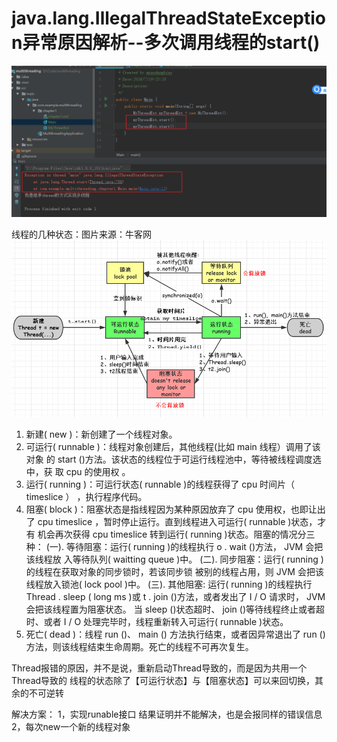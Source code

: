 # java.lang.IllegalThreadStateException异常原因解析--多次调用线程的start()

![](https://github.com/zayebuza/static-resources/blob/master/java%E5%A4%9A%E7%BA%BF%E7%A8%8B%E6%A0%B8%E5%BF%83%E7%BC%96%E7%A8%8B%E6%8A%80%E6%9C%AF/%E7%BA%BF%E7%A8%8B%E5%A4%9A%E6%AC%A1%E8%B0%83%E7%94%A8start.png)

线程的几种状态：图片来源：牛客网
![](https://github.com/zayebuza/static-resources/blob/master/java%E5%A4%9A%E7%BA%BF%E7%A8%8B%E6%A0%B8%E5%BF%83%E7%BC%96%E7%A8%8B%E6%8A%80%E6%9C%AF/%E7%BA%BF%E7%A8%8B%E7%9A%84%E5%87%A0%E7%A7%8D%E7%8A%B6%E6%80%81.png)

1. 新建( new )：新创建了一个线程对象。
2. 可运行( runnable )：线程对象创建后，其他线程(比如 main 线程）调用了该对象 的 start ()方法。该状态的线程位于可运行线程池中，等待被线程调度选中，获 取 cpu 的使用权 。
3. 运行( running )：可运行状态( runnable )的线程获得了 cpu 时间片（ timeslice ） ，执行程序代码。
4. 阻塞( block )：阻塞状态是指线程因为某种原因放弃了 cpu 使用权，也即让出了 cpu timeslice ，暂时停止运行。直到线程进入可运行( runnable )状态，才有 机会再次获得 cpu timeslice 转到运行( running )状态。阻塞的情况分三种：
(一). 等待阻塞：运行( running )的线程执行 o . wait ()方法， JVM 会把该线程放 入等待队列( waitting queue )中。
(二). 同步阻塞：运行( running )的线程在获取对象的同步锁时，若该同步锁 被别的线程占用，则 JVM 会把该线程放入锁池( lock pool )中。
(三). 其他阻塞: 运行( running )的线程执行 Thread . sleep ( long ms )或 t . join ()方法，或者发出了 I / O 请求时， JVM 会把该线程置为阻塞状态。            当 sleep ()状态超时、 join ()等待线程终止或者超时、或者 I / O 处理完毕时，线程重新转入可运行( runnable )状态。
5. 死亡( dead )：线程 run ()、 main () 方法执行结束，或者因异常退出了 run ()方法，则该线程结束生命周期。死亡的线程不可再次复生。


Thread报错的原因，并不是说，重新启动Thread导致的，而是因为共用一个Thread导致的
线程的状态除了【可运行状态】与【阻塞状态】可以来回切换，其余的不可逆转

解决方案：
	1，实现runable接口     结果证明并不能解决，也是会报同样的错误信息
	2，每次new一个新的线程对象
